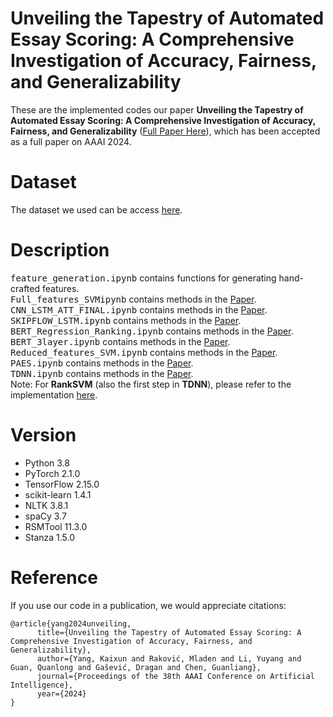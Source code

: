 # Unveiling the Tapestry of Automated Essay Scoring: A Comprehensive Investigation of Accuracy, Fairness, and Generalizability
These are the implemented codes our paper **Unveiling the Tapestry of Automated Essay Scoring: A Comprehensive Investigation of Accuracy, Fairness, and Generalizability** ([Full Paper Here](https://arxiv.org/abs/2401.05655)), which has been accepted as a full paper on AAAI 2024.  

# Dataset
The dataset we used can be access [here](https://github.com/scrosseye/persuade_corpus_2.0).  

# Description
<kbd>feature_generation.ipynb</kbd> contains functions for generating hand-crafted features.  
<kbd>Full_features_SVMipynb</kbd> contains methods in the [Paper](https://aclanthology.org/W15-0626/).  
<kbd>CNN_LSTM_ATT_FINAL.ipynb</kbd> contains methods in the [Paper](https://aclanthology.org/K17-1017/).  
<kbd>SKIPFLOW_LSTM.ipynb</kbd> contains methods in the [Paper](https://arxiv.org/abs/1711.04981).  
<kbd>BERT_Regression_Ranking.ipynb</kbd> contains methods in the [Paper](https://aclanthology.org/2020.findings-emnlp.141/).  
<kbd>BERT_3layer.ipynb</kbd> contains methods in the [Paper](https://arxiv.org/abs/1909.09482).  
<kbd>Reduced_features_SVM.ipynb</kbd> contains methods in the [Paper](https://aclanthology.org/W15-0626/).  
<kbd>PAES.ipynb</kbd> contains methods in the [Paper](https://arxiv.org/abs/2008.01441).  
<kbd>TDNN.ipynb</kbd> contains methods in the [Paper](https://aclanthology.org/P18-1100/).  
Note: For **RankSVM** (also the first step in **TDNN**), please refer to the implementation [here](https://www.cs.cornell.edu/people/tj/svm_light/svm_rank.html). 

# Version
- Python 3.8
- PyTorch 2.1.0
- TensorFlow 2.15.0
- scikit-learn 1.4.1
- NLTK 3.8.1
- spaCy 3.7
- RSMTool 11.3.0
- Stanza 1.5.0

# Reference
If you use our code in a publication, we would appreciate citations:
```
@article{yang2024unveiling,
      title={Unveiling the Tapestry of Automated Essay Scoring: A Comprehensive Investigation of Accuracy, Fairness, and Generalizability}, 
      author={Yang, Kaixun and Raković, Mladen and Li, Yuyang and Guan, Quanlong and Gašević, Dragan and Chen, Guanliang},
      journal={Proceedings of the 38th AAAI Conference on Artificial Intelligence},
      year={2024}
}
```


